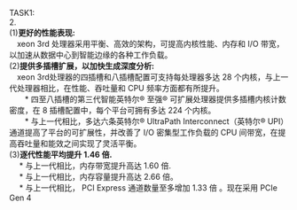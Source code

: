 TASK1:  
2.   
(1)**更好的性能表现:**   
&emsp;xeon 3rd 处理器采用平衡、高效的架构，可提高内核性能、内存和 I/O 带宽，以加速从数据中心到智能边缘的各种工作负载。  
(2)**提供多插槽扩展，以加快生成深度分析:**   
&emsp;xeon 3rd处理器的四插槽和八插槽配置可支持每处理器多达 28 个内核，与上一代处理器相比，在性能、吞吐量和 CPU 频率方面都有所提升。  
&emsp;&emsp;*	四至八插槽的第三代智能英特尔® 至强® 可扩展处理器提供多插槽内核计数密度，在 8 插槽配置中，每个平台可拥有多达 224 个内核。  
&emsp;&emsp;*	与上一代相比，多达六条英特尔® UltraPath Interconnect（英特尔® UPI）通道提高了平台的可扩展性，并改善了 I/O 密集型工作负载的 CPU 间带宽，在提高吞吐量和能效之间实现了灵活平衡。  
(3)**逐代性能平均提升 1.46 倍.**  
&emsp; * 与上一代相比，内存带宽提升高达 1.60 倍.  
&emsp; * 与上一代相比，内存容量提升高达 2.66 倍。  
&emsp; * 与上一代相比， PCI Express 通道数量至多增加 1.33 倍 。现在采用 PCIe Gen 4  
